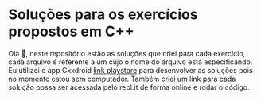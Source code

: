 # Soluções para os exercícios propostos em C++

Olá 👋, neste repositório estão as soluções que criei para cada exercício, cada arquivo é referente a um cujo o nome do arquivo está especificando.
Eu utilizei o app Cxxdroid [link playstore](https://play.google.com/store/apps/details?id=ru.iiec.cxxdroid) para desenvolver as soluções pois no momento estou sem computador. Também criei um link para cada solução possa ser acessada pelo repl.it de forma online e rodar o código.
